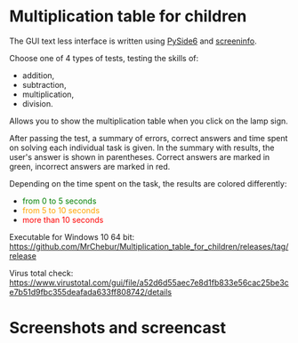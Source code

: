 # Multiplication table for children

The GUI text less interface is written using [PySide6](https://pypi.org/project/PySide6/) and [screeninfo](https://github.com/rr-/screeninfo).

Choose one of 4 types of tests, testing the skills of:
- addition,
- subtraction,
- multiplication,
- division.

Allows you to show the multiplication table when you click on the lamp sign. 

After passing the test, a summary of errors, correct answers and time spent on solving each individual task is given. 
In the summary with results, the user's answer is shown in parentheses. Correct answers are marked in green, incorrect answers are marked in red.

Depending on the time spent on the task, the results are colored differently:
- <font color="green">from 0 to 5 seconds </font>
- <font color="orange">from 5 to 10 seconds </font>
- <font color="red">more than 10 seconds </font>

Executable for Windows 10 64 bit:
https://github.com/MrChebur/Multiplication_table_for_children/releases/tag/release

Virus total check:
https://www.virustotal.com/gui/file/a52d6d55aec7e8d1fb833e56cac25be3ce7b51d9fbc355deafada633ff808742/details

# Screenshots and screencast
